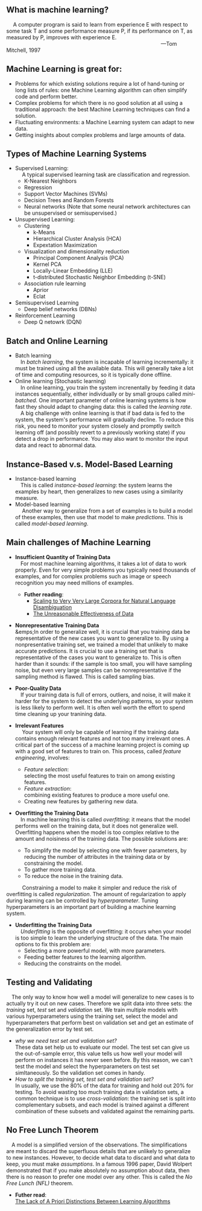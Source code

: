 ## What is machine learning?

&emsp; A computer program is said to learn from experience E with respect to some task T and some performance measure P, if its performance on T, as measured by P, improves with experience E.  
&emsp;&emsp;&emsp;&emsp;&emsp;&emsp;&emsp;&emsp;&emsp;&emsp;&emsp;&emsp;&emsp;&emsp;&emsp;&emsp;&emsp;&emsp;&emsp;&emsp;&emsp;&emsp;&emsp; &emsp;&emsp;&emsp;&emsp;&emsp;&emsp;&mdash;Tom Mitchell, 1997  

## Machine Learning is great for:
* Problems for which existing solutions require a lot of hand-tuning or long lists of rules: one Machine Learning algorithm can often simplify code and perform better.  
* Complex problems for which there is no good solution at all using a traditional approach: the best Machine Learning  techniques can find a solution.  
* Fluctuating environments: a Machine Learning system can adapt to new data.
* Getting insights about complex problems and large amounts of data.  

## Types of Machine Learning Systems  
* Supervised Learning:  
&emsp; A typical supervised learning task are classification and regression.  
    * K-Nearest Neighbors  
    * Regression  
    * Support Vector Machines (SVMs)  
    * Decision Trees and Random Forests  
    * Neural networks (Note that some neural network architectures can be unsupervised or semisupervised.)  
* Unsupervised Learning:
    * Clustering  
        * k-Means  
        * Hierarchical Cluster Analysis (HCA)  
        * Expextation Maximization  
    * Visualization and dimensionality reduction  
        * Principal Component Analysis (PCA)  
        * Kernel PCA  
        * Locally-Linear Embedding (LLE)  
        * t-distributed Stochastic Neighbor Embedding (t-SNE)  
    * Association rule learning  
        * Aprior  
        * Eclat  
* Semisupervised Learning
    * Deep belief networks (DBNs)  
* Reinforcement Learning  
    * Deep Q netowrk (DQN)  
## Batch and Online Learning  
* Batch learning  
&emsp;In *batch learning*, the system is incapable of learning incrementally: it must be trained using all the available data. This will generally take a lot of time and computing resources, so it is typically done offline.  
* Online learning (Stochastic learning)  
&emsp;In online learning, you train the system increnentally by feeding it data instances sequentially, either individually or by small groups called *mini-batched*. One important parameter of online learning systems is how fast they should adapt to changing data: this is called the *learning rate*.  
&emsp;A big challenge with online learning is that if bad data is fed to the system, the system's performance will gradually decline. To reduce this risk, you need to monitor your system closely and promptly switch learning off (and possibly revert to a previously working state) if you detect a drop in performance. You may also want to monitor the input data and react to abnormal data.  

## Instance-Based v.s. Model-Based Learning  
* Instance-based learning  
&emsp;This is called *instance-based learning*: the system learns the examples by heart, then generalizes to new cases using a similarity measure.  
* Model-based learning  
&emsp; Another way to generalize from a set of examples is to build a model of these examples, then use that model to make *predictions*. This is called *model-based learning*.  

## Main challenges of Machine Learning  
* __Insufficient Quantity of Training Data__  
&emsp;For most machine learning algorithms, it takes a lot of data to work properly. Even for very simple problems you typically need thousands of examples, and for complex problems such as image or speech recognition you may need millions of examples.  
    * __Futher reading__:  
        * [Scaling to Very Very Large Corpora for Natural Language Disambiguation](http://www.aclweb.org/anthology/P01-1005)  
        * [The Unreasonable Effectiveness of Data](https://static.googleusercontent.com/media/research.google.com/zh-TW//pubs/archive/35179.pdf)  
* __Nonrepresentative Training Data__  
&emps;In order to generalize well, it is crucial that you training data be representative of the new cases you want to generalize to. By using a nonpresentative training set, we trained a model that unlikely to make accurate predictions. It is crucial to use a training set that is representative of the cases you want to generalize to. This is often harder than it sounds: if the sample is too small, you will have sampling noise, but even very large samples can be nonrepresentative if the sampling method is flawed. This is called sampling bias.  

* __Poor-Quality Data__  
&emsp;If your training data is full of errors, outliers, and noise, it will make it harder for the system to detect the underlying patterns, so your system is less likely to perform well. It is often well worth the effort to spend time cleaning up your tranining data.  

* __Irrelevant Features__  
&emsp; Your system will only be capable of learning if the training data contains enough relevant features and not too many irrelevant ones. A critical part of the success of a machine learning project is coming up with a good set of features to train on. This process, called *feature engineering*, involves:  
    * *Feature selection*:  
    selecting the most useful features to train on among existing features.  
    * *Feature extraction*:  
    combining existing features to produce a more useful one.  
    * Creating new features by gathering new data.  

* __Overfitting the Training Data__  
&emsp;In machine learning this is called *overfitting*: it means that the model performs well on the training data, but it does not generalize well. Overfitting happens when the model is too complex relative to the amount and noisiness of the training data. The possible solutions are:  
    * To simplify the model by selecting one with fewer parameters, by reducing the number of attributes in the training data or by      constraining the model.  
    * To gather more training data.  
    * To reduce the noise in the training data.  

&emsp;&emsp;&emsp;Constraining a model to make it simpler and reduce the risk of overfitting is called *regularization*. The amount of regularization to apply during learning can be controlled by *hyperparameter*. Tuning hyperparameters is an important part of building a machine learning system.  

* __Underfitting the Training Data__  
&emsp;*Underfitting* is the opposite of overfitting: it occurs when your model is too simple to learn the underlying structure of the data.  The main options to fix this problem are:  
    * Selecting a more powerful model, with more parameters.  
    * Feeding better features to the learning algorithm.  
    * Reducing the constraints on the model.  
                                           
## Testing and Validating  
&emsp;The only way to know how well a model will generalize to new cases is to actually try it out on new cases. Therefore we split data into three sets: the *training* set, *test* set and *validation* set. We train multiple models with various hyperparameters using the training set, select the model and hyperparameters that perform best on validation set and get an estimate of the generalization error by test set.  
* *why we need test set and validation set?*  
These data set help us to evaluate our model. The test set can give us the out-of-sample error, this value tells us how well your model will perform on instances it has never seen before. By this reason, we can't test the model and select the hyperparameters on test set simltaneously. So the validation set comes in handy.  
*  *How to split the training set, test set and validation set?*  
In usually, we use the 80% of the data for training and hold out 20% for testing. To avoid wasting too much training data in validation sets, a common technique is to use *cross-validation*: the training set is split into complementary subsets, and each model is trained against a different combination of these subsets and validated against the remaining parts.  

## No Free Lunch Theorem  
&emsp;A model is a simplified version of the observations. The simplifications are meant to discard the superfluous details that are unlikely to generalize to new instances. However, to decide what data to discard and what data to keep, you must make *assumptions*. In a famous 1996 paper, David Wolpert demonstrated that if you make absolutely no assumption about data, then there is no reason to prefer one model over any other. This is called the *No Free Lunch (NFL)* theorem.  
* __Futher read__:  
[The Lack of A Priori Distinctions Between Learning Algorithms](https://github.com/s1000455/Machine-Learning-Example/blob/master/Hands%20On%20Machine%20Learning%20with%20Scikit%20Learning%20and%20Tensorflow/Chart%201/Relational%20Paper/The%20Lack%20of%20A%20Priori%20Distinctions%20Between%20Learning%20Algorithms.pdf)
